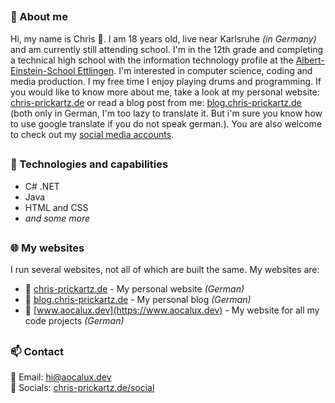 ##

### 🚀 About me
Hi, my name is Chris 👋. I am 18 years old, live near Karlsruhe *(in Germany)* and am currently still attending school. I'm in the 12th grade and completing a technical high school with the information technology profile at the [Albert-Einstein-School Ettlingen](https://www.aesettlingen.de). I'm interested in computer science, coding and media production. I my free time I enjoy playing drums and programming. If you would like to know more about me, take a look at my personal website: [chris-prickartz.de](http://chris-prickartz.de) or read a blog post from me: [blog.chris-prickartz.de](https://blog.chris-prickartz.de) (both only in German, I'm too lazy to translate it. But i'm sure you know how to use google translate if you do not speak german.). You are also welcome to check out my [social media accounts](https://chris-prickartz.de/social/).

##

### 🔧 Technologies and capabilities
- C# .NET
- Java
- HTML and CSS
- *and some more*

##

### 🌐 My websites
I run several websites, not all of which are built the same. My websites are:
- 🙂 [chris-prickartz.de](https://chris-prickartz.de) - My personal website *(German)*
- 📓 [blog.chris-prickartz.de](https://blog.chris-prickartz.de) - My personal blog *(German)*
- 🔨 [www.aocalux.dev](https://www.aocalux.dev) - My website for all my code projects *(German)*

##

### 📫 Contact
📧 Email: [hi@aocalux.dev](hi@aocalux.dev)  
📱 Socials: [chris-prickartz.de/social](https://chris-prickartz.de/social)


##

<!---
### ÜBER MICH
Hi, mein Name ist Chris. Ich bin 18 Jahre alt und besuche derzeit noch die Schule. Aktuell gehe ich in die 12. Klasse bzw. in die Jahrgangsstufe 1. Ich absolviere das Technische Gymnasium mit dem Profil Informationstechnik an der [Albert-Einstein-Schule Ettlingen](https://www.aesettlingen.de). Ich interessiere mich für Informatik und Coding sowie Medienproduktion. Außerdem spiele ich in meiner Freizeit Schlagzeug und programmiere gerne. Wenn du noch mehr über mich wissen möchtest, dann schau doch gerne mal auf meiner persönlichen Webseite [chris-prickartz.de](http://chris-prickartz.de) vorbei. Auch kannst du gerne auf meinen [Social-Media-Accounts](https://chris-prickartz.de/social/) vorbeischauen.

### WEBSEITEN VON MIR
Ich betreibe mehrere webseiten, die auch nicht alle gleich gebaut sind. Meine Webseiten sind:
- [chris-prickartz.de](https://chris-prickartz.de) - Meine persönliche Webseite
- [blog.chris-prickartz.de](https://blog.chris-prickartz.de) - Mein persönlicher Blog
- [www.aocalux.dev](https://www.aocalux.dev) - Meine Webseite für alle meine Code-Projekte


##

aocalux/aocalux is a ✨ special ✨ repository because its `README.md` (this file) appears on your GitHub profile.
You can click the Preview link to take a look at your changes.
--->
